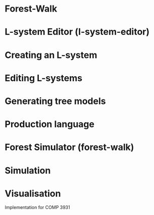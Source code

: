 # Forest-Walk
# L-system Editor (l-system-editor)
# Creating an L-system
# Editing L-systems
# Generating tree models
# Production language

# Forest Simulator (forest-walk)
# Simulation
# Visualisation

Implementation for COMP 3931
